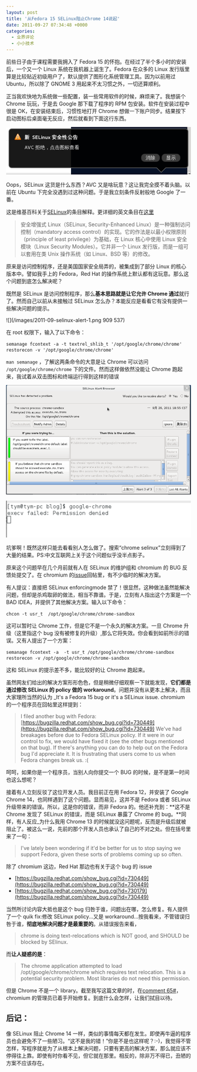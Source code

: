 ```yaml
---
layout: post
title: '从Fedora 15 SELinux阻止Chrome 14说起'
date: 2011-09-27 07:34:48 +0000
categories:
  - 业界评论
  - 小小技术
---
```


前些日子由于课程需要我拥入了 Fedora 15 的怀抱。在经过了半个多小时的安装后，一个又一个 Linux 系统在我机器上诞生了。Fedora 在众多的 Linux 发行版里算是比较贴近初级用户了，默认提供了图形化系统管理工具。因为以前用过 Ubuntu，所以除了 GNOME 3 用起来不太习惯之外，一切还算顺利。

正当我欢快地为系统做一些配置，装一些常用软件的时候，麻烦来了。我想装个 Chrome 玩玩，于是去 Google 那下载了程序的 RPM 包安装。软件在安装过程中很是 OK，在安装结束后，习惯性地打开 Chrome 想做一下账户同步。结果按下启动图标后桌面毫无反应，然后就看到下面这行东西。

![](/images/2011-09-avc-alert.png)

Oops，SELinux 这货是什么东西？AVC 又是啥玩意？这让我完全摸不着头脑。以前在 Ubuntu 下完全没遇到过这种问题。于是我立刻条件反射般地 Google 了一番。

这是维基百科关于[SELinux](http://zh.wikipedia.org/wiki/SELinux)的条目解释。更详细的英文条目在[这里](http://en.wikipedia.org/wiki/Security-Enhanced_Linux)

> 安全增强式 Linux（SELinux, Security-Enhanced Linux）是一种强制访问控制（mandatory access control）的实现。它的作法是以最小权限原则（principle of least privilege）为基础，在 Linux 核心中使用 Linux 安全模块（Linux Security Modules）。它并非一个 Linux 发行版，而是一组可以套用在类 Unix 操作系统（如 Linux、BSD 等）的修改。

原来是访问控制程序，还是美国国家安全局弄的，被集成到了部分 Linux 的核心版本中。譬如我手上的 Fedora，Red Hat 的操作系统上默认都有这玩意。那么这个问题到底怎么解决呢？

既然是 SELinux 是访问控制程序，那么**基本思路就是让它允许 Chrome 通过**就行了。然而自己以前从未接触过 SELinux 怎么办？本能反应是看看它有没有提供一些解决问题的提示。

![](/images/2011-09-selinux-alert-1.png 909 537)

在 root 权限下，输入了以下命令：

```
semanage fcontext -a -t textrel_shlib_t '/opt/google/chrome/chrome'
restorecon -v '/opt/google/chrome/chrome'
```

`man semanage` ，了解这两条命令的大意是让 Chrome 可以访问 `/opt/google/chrome/chrome` 下的文件。然而这样做依然没能让 Chrome 跑起来，我试着从双击图标和终端运行得到这样的错误

![](/images/2011-09-selinux-alert-2.png)

![](/images/2011-09-selinux-alert-3.png)

坑爹啊！既然这样只能去看看别人怎么做了。搜索“chrome selinux”立刻得到了大量的结果。PS:中文互联网上关于这个问题似乎没半点影子。

原来这个问题早在几个月前就有人在 SELinux 的维护组和 chromium 的 BUG 反馈处提交了。在 chromium 的[issue](http://code.google.com/p/chromium/issues/detail?id=87704)回帖里，有不少临时的解决方案。

有人提议：直接把 SELinux enforcingmode 禁了！很显然，这种做法虽然能解决问题，但却是杀鸡取卵的做法，相当不靠谱。于是，立刻有人指出这个方案是一个 BAD IDEA，并提供了其他解决方案。输入以下命令：

```
chcon -t usr_t  /opt/google/chrome/chrome-sandbox
```

这可以暂时让 Chrome 工作，但是它不是一个永久的解决方案。一旦 Chrome 升级（这里指这个 bug 没有被修复的升级）,那么它将失效。你会看到如前所示的错误。又有人提出了一个方案：

```
semanage fcontext -a  -t usr_t /opt/google/chrome/chrome-sandbox
restorecon -v /opt/google/chrome/chrome-sandbox
```

这和 SELinux 的提示差不多，能比较好的让 Chrome 跑起来。

虽然网友们给出的解决方案形形色色，但是稍微仔细观察一下就能发现，**它们都是通过修改 SELinux 的 policy 做的 workaround**。问题并没有从更本上解决，而且大家理所当然的认为 \_It's a Fedora 15 bug or it's a SELinux issue. chromium 的一个程序员在回帖里这样提到：

> I filed another bug with Fedora:
> [https://bugzilla.redhat.com/show_bug.cgi?id=730449](https://bugzilla.redhat.com/show_bug.cgi?id=730449)
> We've had breakages before due to Fedora SELinux policy. If it were in our control to fix, we would have fixed it (see the other bugs mentioned on that bug). If there's anything you can do to help out on the Fedora bug I'd appreciate it.
> It is frustrating that users come to us when Fedora changes break us. :(

呵呵，如果你是一个程序员，当别人向你提交一个 BUG 的时候，是不是第一时间也这么想呢？

接着有人立刻反驳了这位开发人员。我目前正在用 Fedora 12，并安装了 Google Chrome 14，也同样遇到了这个问题。显而易见，这并不是 Fedora 或者 SELinux 升级带来的错误。所以，这是你的错误，而非 Fedora 的。他还补充到：**这不是 Chrome 发现了 SELinux 的错误，而是 SELinux 暴露了 Chrome 的 bug。**同样，有人反应\_为什么我用 Chrome 13 的时候就没这问题呢，反而是升级后就被阻止了。被这么一说，先前的那个开发人员也承认了自己的不对之处。但在括号里来了一句：

> I've lately been wondering if it'd be better for us to stop saying we support Fedora, given these sorts of problems coming up so often.

除了 chromium 这边，Red Hat 那边也有关于这个 bug 的 issue

- [https://bugzilla.redhat.com/show_bug.cgi?id=730449](https://bugzilla.redhat.com/show_bug.cgi?id=730449)
- [https://bugzilla.redhat.com/show_bug.cgi?id=730179](https://bugzilla.redhat.com/show_bug.cgi?id=730449)

当然所讨论内容大抵也是这个 bug 归咎于谁，问题出在哪，怎么修复。有人提供了一个 quik fix:修改 SELinux policy...又是 workaround...按我看来，不管错误归咎于谁，**彻底地解决问题才是最重要的**。从错误报告来看，

> chrome is doing text-relocations which is NOT good, and SHOULD be blocked by SElinux.

而**让人疑惑的是**：

> The chrome application attempted to load /opt/google/chrome/chrome which requires text relocation. This is a potential security problem. Most libraries do not need this permission.

但是 Chrome 不是一个 library。截至我写这篇文章的时，在[comment 65#](http://code.google.com/p/chromium/issues/detail?id=87704#c65)，chromium 的管理员已着手开始修复。到底什么会怎样，让我们拭目以待。

## 后记：

像 SELinux 阻止 Chrome 14 一样，类似的事情每天都在发生。即使再牛逼的程序员也会避免不了一些陋习。“这不是我的错！”你是不是也这样呢？:-)，我觉得不管怎样，写程序就是为了从根本上解决问题，只要有更高的解决方案，那么就应该不停得往上靠。即使有时你看不见，但它就在那里。相反的，除非万不得已，丑陋的方案不应该存在。
